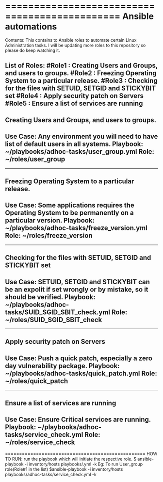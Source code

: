 ==============================================
Ansible automations
==============================================
Contents: This contains to Ansible roles to automate certain Linux Administration tasks. I will be updating more roles to this repository so please do keep watching it.

List of Roles:
#Role1 : Creating Users and Groups, and users to groups.
#Role2 : Freezing Operating System to a particular release.
#Role3 : Checking for the files with SETUID, SETGID and STICKYBIT set
#Role4 : Apply security patch on Servers
#Role5 : Ensure a list of services are running
----------------------------------------------
 Creating Users and Groups, and users to groups.
----------------------------------------------
 Use Case: 	Any environment you will need to have list of default users in all systems.
 Playbook: 	~/playbooks/adhoc-tasks/user_group.yml
 Role:		~/roles/user_group
----------------------------------------------

----------------------------------------------
Freezing Operating System to a particular release.
----------------------------------------------
 Use Case: 	Some applications requires the Operating System to be permanently on a particular version.
 Playbook: 	~/playbooks/adhoc-tasks/freeze_version.yml
 Role:		~/roles/freeze_version
----------------------------------------------

----------------------------------------------
Checking for the files with SETUID, SETGID and STICKYBIT set
----------------------------------------------
 Use Case: 	SETUID, SETGID and STICKYBIT can be an expolit if set wrongly or by mistake, so it should be verified.
 Playbook: 	~/playbooks/adhoc-tasks/SUID_SGID_SBIT_check.yml
 Role:		~/roles/SUID_SGID_SBIT_check
----------------------------------------------

----------------------------------------------
 Apply security patch on Servers
----------------------------------------------
 Use Case: 	Push a quick patch, especially a zero day vulnerability package.
 Playbook: 	~/playbooks/adhoc-tasks/quick_patch.yml
 Role:		~/roles/quick_patch
----------------------------------------------

----------------------------------------------
 Ensure a list of services are running
----------------------------------------------
 Use Case: 	Ensure Critical services are running.
 Playbook: 	~/playbooks/adhoc-tasks/service_check.yml
 Role:		~/roles/service_check
----------------------------------------------

==================================================
HOW TO RUN:
run the playbook which will initiate the respective role.
$ ansible-playbook -i inventory/hosts playbooks/<playbook>.yml -k
Eg: To run User_group role(Role#1 in the list)
$ansible-playbook -i inventory/hosts playbooks/adhoc-tasks/service_check.yml -k
